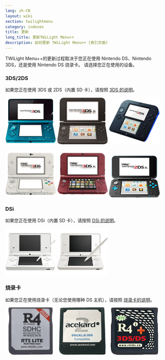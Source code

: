```yaml
---
lang: zh-CN
layout: wiki
section: twilightmenu
category: indexes
title: 更新
long_title: 更新TWiLight Menu++
description: 如何更新 TWiLight Menu++ (索引页面)
---
```


TWiLight Menu++的更新过程取决于您正在使用 Nintendo DS、Nintendo 3DS，还是使用 Nintendo DS 烧录卡。 请选择您正在使用的设备。

### 3DS/2DS
如果您正在使用 3DS 或 2DS（内置 SD 卡），请按照 [3DS 的说明](updating-3ds)。

[![Nintendo 3DS](/assets/images/consoles/old3ds.png)](updating-3ds) [![Nintendo 3DS LL/XL](/assets/images/consoles/old3dsxl.png)](updating-3ds) [![Nintendo 2DS](/assets/images/consoles/2ds.png)](updating-3ds)

[![New Nintendo 3DS](/assets/images/consoles/new3ds.png)](updating-3ds) [![New Nintendo 3DS LL/XL](/assets/images/consoles/new3dsxl.png)](updating-3ds) [![New Nintendo 2DS LL/XL](/assets/images/consoles/new2dsxl.png)](updating-3ds)

### DSi
如果您正在使用 DSi（内置 SD 卡），请按照 [DSi 的说明](updating-dsi)。

[![Nintendo DSi](/assets/images/consoles/dsi.png)](updating-dsi) [![Nintendo DSi LL/XL](/assets/images/consoles/dsixl.png)](updating-dsi)

### 烧录卡
如果您正在使用烧录卡（无论您使用哪种 DS 主机），请按照 [烧录卡的说明](updating-flashcard)。

[![R4 烧录卡](/assets/images/consoles/r4isdhc.com.png)](updating-flashcard) [![Acekard2i 烧录卡](/assets/images/consoles/acekard2i.png)](updating-flashcard) [![R4i Gold 3DS Plus 烧录卡](/assets/images/consoles/r4igold3dsplus.png)](updating-flashcard)
